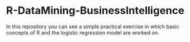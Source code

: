 # R-DataMining-BusinessIntelligence

In this repository you can see a simple practical exercise in which basic concepts of R and the logistic regression model are worked on.

